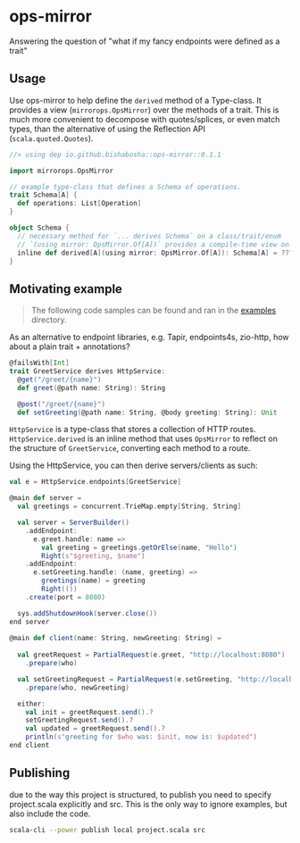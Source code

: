 # ops-mirror

Answering the question of "what if my fancy endpoints were defined as a trait"

## Usage

Use ops-mirror to help define the `derived` method of a Type-class. It provides a view (`mirrorops.OpsMirror`) over the methods of a trait. This is much more convenient to decompose with quotes/splices, or even match types, than the alternative of using the Reflection API (`scala.quoted.Quotes`).

```scala
//> using dep io.github.bishabosha::ops-mirror::0.1.1

import mirrorops.OpsMirror

// example type-class that defines a Schema of operations.
trait Schema[A] {
  def operations: List[Operation]
}

object Schema {
  // necessary method for `... derives Schema` on a class/trait/enum
  // `(using mirror: OpsMirror.Of[A])` provides a compile-time view on the methods of `A`.
  inline def derived[A](using mirror: OpsMirror.Of[A]): Schema[A] = ???
}
```

## Motivating example

> The following code samples can be found and ran in the [examples](examples) directory.

As an alternative to endpoint libraries, e.g. Tapir, endpoints4s, zio-http, how about a plain trait + annotations?

```scala
@failsWith[Int]
trait GreetService derives HttpService:
  @get("/greet/{name}")
  def greet(@path name: String): String

  @post("/greet/{name}")
  def setGreeting(@path name: String, @body greeting: String): Unit
```

`HttpService` is a type-class that stores a collection of HTTP routes. `HttpService.derived` is an inline method that uses `OpsMirror` to reflect on the structure of `GreetService`, converting each method to a route.

Using the HttpService, you can then derive servers/clients as such:

```scala
val e = HttpService.endpoints[GreetService]

@main def server =
  val greetings = concurrent.TrieMap.empty[String, String]

  val server = ServerBuilder()
    .addEndpoint:
      e.greet.handle: name =>
        val greeting = greetings.getOrElse(name, "Hello")
        Right(s"$greeting, $name")
    .addEndpoint:
      e.setGreeting.handle: (name, greeting) =>
        greetings(name) = greeting
        Right(())
    .create(port = 8080)

  sys.addShutdownHook(server.close())
end server
    
@main def client(name: String, newGreeting: String) =
  
  val greetRequest = PartialRequest(e.greet, "http://localhost:8080")
    .prepare(who)

  val setGreetingRequest = PartialRequest(e.setGreeting, "http://localhost:8080")
    .prepare(who, newGreeting)

  either:
    val init = greetRequest.send().?
    setGreetingRequest.send().?
    val updated = greetRequest.send().?
    println(s"greeting for $who was: $init, now is: $updated")
end client
```

## Publishing

due to the way this project is structured, to publish you need to specify project.scala explicitly and src. This is the only way to ignore examples, but also include the code.

```bash
scala-cli --power publish local project.scala src
```
